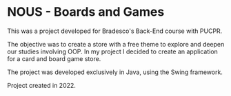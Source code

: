 # NOUS - Boards and Games
This was a project developed for Bradesco's Back-End course with PUCPR.

The objective was to create a store with a free theme to explore and deepen our studies involving OOP. In my project I decided to create an application for a card and board game store.

The project was developed exclusively in Java, using the Swing framework.

Project created in 2022.
